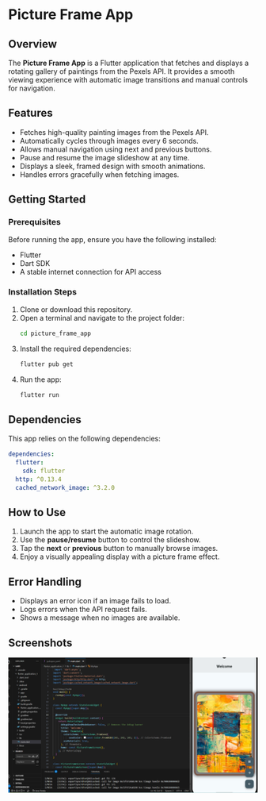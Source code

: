  # Picture Frame App

## Overview
The **Picture Frame App** is a Flutter application that fetches and displays a rotating gallery of paintings from the Pexels API. It provides a smooth viewing experience with automatic image transitions and manual controls for navigation.

## Features
- Fetches high-quality painting images from the Pexels API.
- Automatically cycles through images every 6 seconds.
- Allows manual navigation using next and previous buttons.
- Pause and resume the image slideshow at any time.
- Displays a sleek, framed design with smooth animations.
- Handles errors gracefully when fetching images.

## Getting Started
### Prerequisites
Before running the app, ensure you have the following installed:
- Flutter
- Dart SDK
- A stable internet connection for API access

### Installation Steps
1. Clone or download this repository.
2. Open a terminal and navigate to the project folder:
   ```sh
   cd picture_frame_app
   ```
3. Install the required dependencies:
   ```sh
   flutter pub get
   ```
4. Run the app:
   ```sh
   flutter run
   ```

## Dependencies
This app relies on the following dependencies:
```yaml
dependencies:
  flutter:
    sdk: flutter
  http: ^0.13.4
  cached_network_image: ^3.2.0
```

## How to Use
1. Launch the app to start the automatic image rotation.
2. Use the **pause/resume** button to control the slideshow.
3. Tap the **next** or **previous** button to manually browse images.
4. Enjoy a visually appealing display with a picture frame effect.

## Error Handling
- Displays an error icon if an image fails to load.
- Logs errors when the API request fails.
- Shows a message when no images are available.

## Screenshots
![](https://raw.githubusercontent.com/Priya76989/lAB3_Priya/3c6ab48499057051b93d01bceb0f354c60f17e5f/images/img.png)
